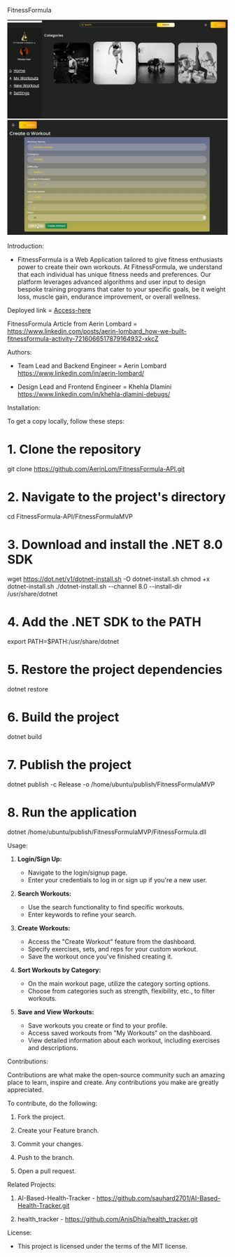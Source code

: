 FitnessFormula

![dashboard-image](README-images/dashboard-1.png)
![custom-workout](README-images/create-workout.png)

Introduction:

- FitnessFormula is a Web Application tailored to give fitness enthusiasts power to create their own workouts. At FitnessFormula, we understand that each individual has unique fitness needs and preferences. Our platform leverages advanced algorithms and user input to design bespoke training programs that cater to your specific goals, be it weight loss, muscle gain, endurance improvement, or overall wellness.

Deployed link = [Access-here](https://web.fitnessformula.al-code.tech/)

FitnessFormula Article from Aerin Lombard = https://www.linkedin.com/posts/aerin-lombard_how-we-built-fitnessformula-activity-7216066517879164932-xkcZ

Authors:

- Team Lead and Backend Engineer = Aerin Lombard https://www.linkedin.com/in/aerin-lombard/

- Design Lead and Frontend Engineer = Khehla Dlamini https://www.linkedin.com/in/khehla-dlamini-debugs/

Installation:

To get a copy locally, follow these steps:

# 1. Clone the repository
git clone https://github.com/AerinLom/FitnessFormula-API.git

# 2. Navigate to the project's directory
cd FitnessFormula-API/FitnessFormulaMVP

# 3. Download and install the .NET 8.0 SDK
wget https://dot.net/v1/dotnet-install.sh -O dotnet-install.sh
chmod +x dotnet-install.sh
./dotnet-install.sh --channel 8.0 --install-dir /usr/share/dotnet

# 4. Add the .NET SDK to the PATH
export PATH=$PATH:/usr/share/dotnet

# 5. Restore the project dependencies
dotnet restore

# 6. Build the project
dotnet build

# 7. Publish the project
dotnet publish -c Release -o /home/ubuntu/publish/FitnessFormulaMVP

# 8. Run the application
dotnet /home/ubuntu/publish/FitnessFormulaMVP/FitnessFormula.dll

Usage:

1. **Login/Sign Up:**
   - Navigate to the login/signup page.
   - Enter your credentials to log in or sign up if you're a new user.

2. **Search Workouts:**
   - Use the search functionality to find specific workouts.
   - Enter keywords to refine your search.

3. **Create Workouts:**
   - Access the "Create Workout" feature from the dashboard.
   - Specify exercises, sets, and reps for your custom workout.
   - Save the workout once you've finished creating it.

4. **Sort Workouts by Category:**
   - On the main workout page, utilize the category sorting options.
   - Choose from categories such as strength, flexibility, etc., to filter workouts.

5. **Save and View Workouts:**
   - Save workouts you create or find to your profile.
   - Access saved workouts from "My Workouts" on the dashboard.
   - View detailed information about each workout, including exercises and descriptions.

Contributions:

Contributions are what make the open-source community such an amazing place to learn, inspire and create. Any contributions you make are greatly appreciated.

To contribute, do the following:

1. Fork the project.

2. Create your Feature branch.

3. Commit your changes.

4. Push to the branch.

5. Open a pull request.

Related Projects:

1. AI-Based-Health-Tracker - https://github.com/sauhard2701/AI-Based-Health-Tracker.git 

2. health_tracker - https://github.com/AnisDhia/health_tracker.git

License:

- This project is licensed under the terms of the MIT license.
